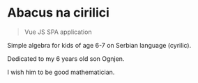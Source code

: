 # Abacus na cirilici

> Vue JS SPA application

Simple algebra for kids of age 6-7 on Serbian language (cyrilic).

Dedicated to my 6 years old son Ognjen.

I wish him to be good mathematician.